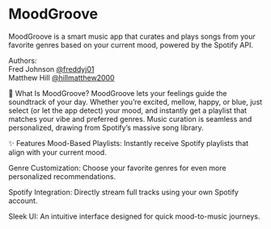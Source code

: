 # MoodGroove
MoodGroove is a smart music app that curates and plays songs from your favorite genres based on your current mood, powered by the Spotify API.

Authors:  
Fred Johnson [@freddyj01](https://github.com/freddyj01)  
Matthew Hill [@hillmatthew2000](https://github.com/hillmatthew2000)

🎵 What Is MoodGroove?
MoodGroove lets your feelings guide the soundtrack of your day. Whether you’re excited, mellow, happy, or blue, just select (or let the app detect) your mood, and instantly get a playlist that matches your vibe and preferred genres. Music curation is seamless and personalized, drawing from Spotify’s massive song library.

✨ Features
Mood-Based Playlists: Instantly receive Spotify playlists that align with your current mood.

Genre Customization: Choose your favorite genres for even more personalized recommendations.

Spotify Integration: Directly stream full tracks using your own Spotify account.

Sleek UI: An intuitive interface designed for quick mood-to-music journeys.

